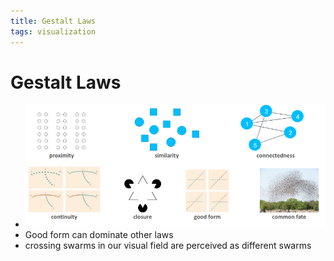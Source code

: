 ```yaml
---
title: Gestalt Laws
tags: visualization
---
```


# Gestalt Laws
- ![im](assets/Pasted%20Image%2020220418104002.png)
- Good form can dominate other laws
- crossing swarms in our visual field are perceived as different swarms



















































































